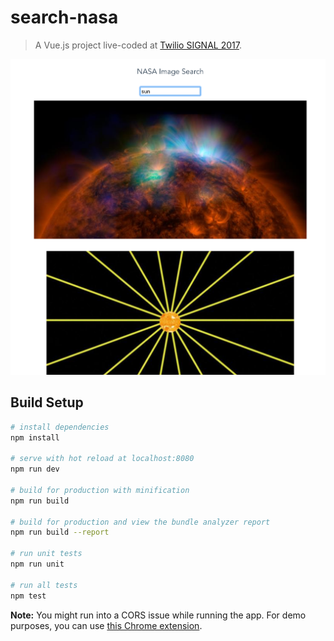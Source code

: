 # search-nasa

> A Vue.js project live-coded at [Twilio SIGNAL 2017](https://www.twilio.com/signal/schedule/366K9oLrQcSAUEW4eS86mw/vue-js-from-the-back-end).

![screenshot](screenshot.png)

## Build Setup

``` bash
# install dependencies
npm install

# serve with hot reload at localhost:8080
npm run dev

# build for production with minification
npm run build

# build for production and view the bundle analyzer report
npm run build --report

# run unit tests
npm run unit

# run all tests
npm test
```

**Note:** You might run into a CORS issue while running the app. For demo purposes, you can use [this Chrome extension](https://chrome.google.com/webstore/detail/allow-control-allow-origi/nlfbmbojpeacfghkpbjhddihlkkiljbi?hl=en).
